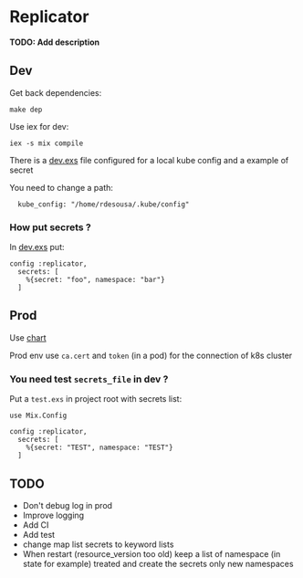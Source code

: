 # Replicator

**TODO: Add description**


## Dev

Get back dependencies:
```
make dep
```

Use iex for dev:
```
iex -s mix compile
```

There is a [dev.exs](./config/dev.exs) file configured for a local kube config and a example of secret

You need to change a path:
```
  kube_config: "/home/rdesousa/.kube/config"
```

### How put secrets ?

In [dev.exs](./config/dev) put:
```
config :replicator,
  secrets: [
    %{secret: "foo", namespace: "bar"}
  ]
```

## Prod

Use [chart](./chart/replicator)

Prod env use `ca.cert` and `token` (in a pod) for the connection of k8s cluster

### You need test `secrets_file` in dev ?

Put a `test.exs` in project root with secrets list:
```
use Mix.Config

config :replicator,
  secrets: [
    %{secret: "TEST", namespace: "TEST"}
  ]
```

## TODO

+ Don't debug log in prod
+ Improve logging
+ Add CI
+ Add test
+ change map list secrets to keyword lists
+ When restart (resource_version too old) keep a list of namespace (in state for example) treated and create the secrets only new namespaces
